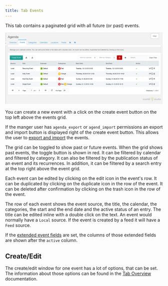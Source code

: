 ```yaml
---
title: Tab Events
---
```


This tab contains a paginated grid with all future (or past) events.

[![](img/events.png)](img/events.png)

You can create a new event with a click on the create event button on the top
left above the events grid.

If the manger user has `agenda_export` or `agend_import` permissions an export
and import button is displayed right of the create event button. This allows the
user to [export and import](../07_Export_Import_Events.md) the events.

The grid can be toggled to show past or future events. When the grid shows past
events, the toggle button is shown in red. It can be filtered by calendar and
filtered by category. It can also be filtered by the publication status of an
event and its recurrences. In addition, it can be filtered by a search entry at
the top right above the event grid.

Each event can be edited by clicking on the edit icon in the event's row. It can
be duplicated by clicking on the duplicate icon in the row of the event. It can
be deleted after confirmation by clicking on the trash icon in the row of the
event.

The row of each event shows the event source, the title, the calendar, the
categories, the start and the end date and the active status of an entry. The
title can be edited inline with a double click on the text. An event would
normally have a `Local` source. If the event is created by a feed it will have a
`Feed` source.

If the [extended event fields](../06_Extended_Fields.md) are set, the columns of
those extended fields are shown after the `active` column.

## Create/Edit

The create/edit window for one event has a lot of options, that can be set. The
information about those options can be found in the [Tab
Overview](01_Overview.md#createedit) documentation.
